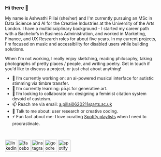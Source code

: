 ### Hi there 👋 

My name is Ashwathi Pillai (she/her) and I'm currently pursuing an MSc in Data Science and AI for the Creative Industries at the University of the Arts London. I have a multidisciplinary background - I started my career path with a Bachelor’s in Business Administration, and worked in Marketing, Finance, and UX Research roles for about five years. In my current projects, I'm focused on music and accessibility for disabled users while building solutions. 

When I'm not working, I really enjoy sketching, reading philosophy, taking photographs of pretty places / people, and writing poetry. Get in touch if you'd like to discuss a project, or just chat about anything! 



- 🔭 I’m currently working on: an ai-powered musical interface for autistic stimming via timbre transfer.
- 🌱 I’m currently learning: p5.js for generative art. 
- 👯 I’m looking to collaborate on: designing a feminist citation system devoid of casteism. 
- 📫 Reach me via email: a.pillai0620211@arts.ac.uk 
- 💬 Talk to me about: user research or creative coding. 
- ⚡ Fun fact about me: I love curating [Spotify playlists](https://open.spotify.com/user/w7iydxkqga5ljab2c7smt3wic) when I need to procrastinate.

<br />

[<img src='https://user-images.githubusercontent.com/91768257/147710998-2a0a29aa-2dc6-4755-806b-547c919b3a07.png' alt='linkedin' height='40'>](https://www.linkedin.com/in/ashwathipillai/)  [<img src='https://user-images.githubusercontent.com/91768257/147711016-923d4de6-70bd-46e3-94da-b693ec192226.png' alt='facebook' height='40'>](https://www.facebook.com/ashwathipillai97)  [<img src='https://user-images.githubusercontent.com/91768257/147711049-b23fae5d-6365-46ab-b1a3-baaaaba285bf.png' alt='instagram' height='40'>](https://www.instagram.com/fiveapplesabove/)  [<img src='https://user-images.githubusercontent.com/91768257/147711094-0cf18256-e87d-4c5b-9062-2b30d4912868.png' alt='goodreads' height='40'>](https://www.goodreads.com/user/show/37835951-ashwathi) [<img src='https://www.freeiconspng.com/img/15398' alt='spotify' height='40'>](https://open.spotify.com/user/w7iydxkqga5ljab2c7smt3wic) 
